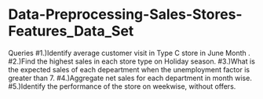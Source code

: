 # Data-Preprocessing-Sales-Stores-Features_Data_Set
Queries
#1.)Identify average customer visit in Type C store in June Month .
#2.)Find the highest sales in each store type on Holiday season.
#3.)What is the expected sales of each depeartment when the unemployment factor is greater than 7.
#4.)Aggregate net sales for each department in month wise.
#5.)Identify the performance of the store on weekwise, without offers.
